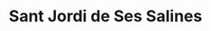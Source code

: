 ---
title: Sant Jordi de Ses Salines
url: /sant-jordi-de-ses-salines/
latitude: 38.89
longitude: 1.396
---